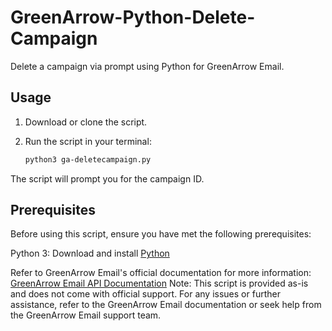 # GreenArrow-Python-Delete-Campaign

Delete a campaign via prompt using Python for GreenArrow Email.

## Usage

1. Download or clone the script.

2. Run the script in your terminal:

   ```bash
   python3 ga-deletecampaign.py

The script will prompt you for the campaign ID.

## Prerequisites

Before using this script, ensure you have met the following prerequisites:

Python 3: Download and install [Python](https://www.python.org/downloads/)

Refer to GreenArrow Email's official documentation for more information: [GreenArrow Email API Documentation](https://www.greenarrowemail.com/docs/greenarrow-studio/APIs/API-V2/Delete-Campaigns)
Note: This script is provided as-is and does not come with official support. For any issues or further assistance, refer to the GreenArrow Email documentation or seek help from the GreenArrow Email support team.
